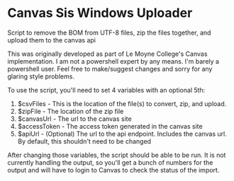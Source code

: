 Canvas Sis Windows Uploader
========================

Script to remove the BOM from UTF-8 files, zip the files together, and upload them to the canvas api

This was originally developed as part of Le Moyne College's Canvas implementation. I am not a powershell expert 
by any means. I'm barely a powershell user. Feel free to make/suggest changes and sorry for any glaring style 
problems.


To use the script, you'll need to set 4 variables with an optional 5th:
1. $csvFiles - This is the location of the file(s) to convert, zip, and upload. 
2. $zipFile - The location of the zip file
3. $canvasUrl - The url to the canvas site
4. $accessToken - The access token generated in the canvas site
5. $apiUrl - (Optional) The url to the api endpoint. Includes the canvas url. By default, this shouldn't need to be changed


After changing those variables, the script should be able to be run. It is not currently handling the output, so you'll
get a bunch of numbers for the output and will have to login to Canvas to check the status of the import.
